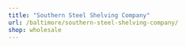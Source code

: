 ```yaml
---
title: "Southern Steel Shelving Company"
url: /baltimore/southern-steel-shelving-company/
shop: wholesale
---
```

